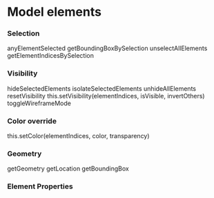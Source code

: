 # Model elements

### Selection
anyElementSelected
getBoundingBoxBySelection
unselectAllElements
getElementIndicesBySelection

### Visibility
hideSelectedElements
isolateSelectedElements
unhideAllElements
resetVisibility
this.setVisibility(elementIndices, isVisible, invertOthers)
toggleWireframeMode

### Color override
this.setColor(elementIndices, color, transparency) 

### Geometry
getGeometry
getLocation
getBoundingBox

### Element Properties
